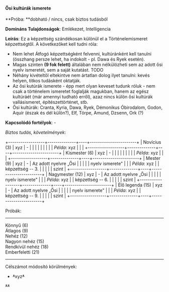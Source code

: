 #### Ősi kultúrák ismerete

**Próba: **dobható / nincs, csak biztos tudásból

**Domináns Tulajdonságok**: Emlékezet, Intelligencia

**Leírás**: Ez a képzettség szándékosan különül el a Történelemismeret
képzettségtől. A következőket kell tudni róla:

-   Nem lehet Átfogó képzettségként felvenni, kultúránként kell tanulni
    (összhang persze lehet, ha indokolt - pl. Dawa és Ryek esetén).
-   Magas szinten **(9 fok felett)** általában nem nélkülözheti sem az
    adott ősi nyelv ismeretét, sem a saját kutatást. TODO
-   Néhány kivételtől eltekintve nem ártatlan dolog ilyet tanulni: kevés
    helyen, titkos tudásként oktatják.
-   Az ősi kutúrák ismerete - épp mert olyan keveset tudunk róluk - nem
    csak a történelem ismeretet foglalják magukban, hanem az egész
    kultúráét (már amennyi tudható erről), azaz nincs külön ősi kultúrák
    vallásismeret, építészettörténet, stb.
-   Ősi kultúrák: Cranta, Kyria, Dawa, Ryek, Démonikus Óbirodalom,
    Godon, Aquír (észak és dél külön?), Elf, Törpe, Amund, Dzsenn, Ork
    (?)

**Kapcsolódó fortélyok**: -

*Biztos tudás, követelmények*:

+------------------+--------------+----+-----------------------+
| Novícius (3)     | xyz          | \- |                       |
|                  |              |    |                       |
|                  | *Példa*: xyz |    |                       |
+------------------+--------------+----+-----------------------+
| Kismester (6)    | xyz          | \- |                       |
|                  |              |    |                       |
|                  | *Példa*: xyz |    |                       |
+------------------+--------------+----+-----------------------+
| Mester (9)       | xyz          | \- | Az adott nyelvre „Ősi |
|                  |              |    | nyelv ismerete"       |
|                  | *Példa*: xyz |    | képzettség -- 3.      |
|                  |              |    | szint                 |
+------------------+--------------+----+-----------------------+
| Nagymester (12)  | xyz          | \- | Az adott nyelvre „Ősi |
|                  |              |    | nyelv ismerete"       |
|                  | *Példa*: xyz |    | képzettség -- 6.      |
|                  |              |    | szint                 |
+------------------+--------------+----+-----------------------+
| Élő legenda (15) | xyz          | \- | Az adott nyelvre „Ősi |
|                  |              |    | nyelv ismerete"       |
|                  | *Példa*: xyz |    | képzettség -- 9.      |
|                  |              |    | szint                 |
+------------------+--------------+----+-----------------------+

Próbák:

  ---------------------- --
  Könnyű (6)             
  Átlagos (9)            
  Nehéz (12)             
  Nagyon nehéz (15)      
  Rendkívül nehéz (18)   
  Emberfeletti (21)      
  ---------------------- --

Célszámot módosító körülmények:

-   ~~*~~xyz~~*~~

~~**~~
